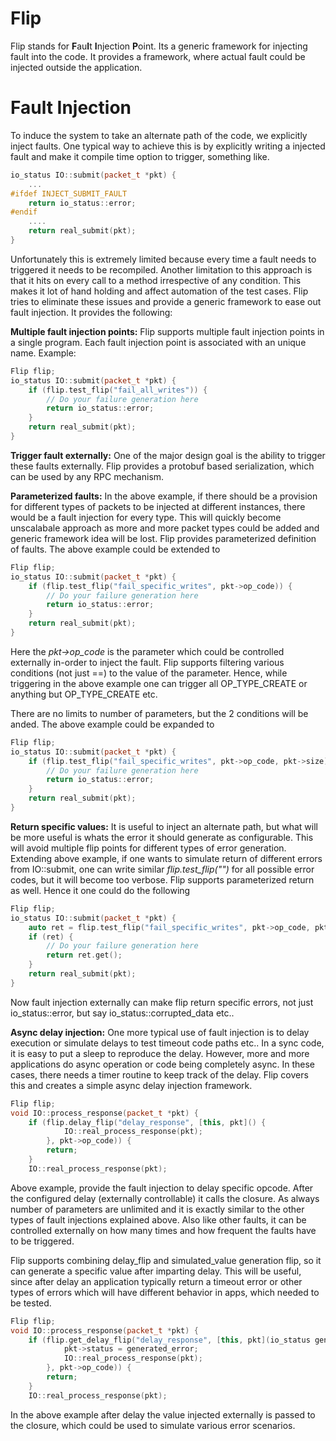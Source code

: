 # Flip

Flip stands for **F**au**l**t **I**njection **P**oint. Its a generic framework for injecting fault into the code. 
It provides a framework, where actual fault could be injected outside the application. 

# Fault Injection

To induce the system to take an alternate path of the code, we explicitly inject faults. One typical way to achieve
this is by explicitly writing a injected fault and make it compile time option to trigger, something like.

```c++
io_status IO::submit(packet_t *pkt) {
    ... 
#ifdef INJECT_SUBMIT_FAULT 
    return io_status::error; 
#endif
    .... 
    return real_submit(pkt); 
}
```

Unfortunately this is extremely limited because every time a fault needs to triggered it needs to be recompiled. Another
limitation to this approach is that it hits on every call to a method irrespective of any condition. This makes it lot of
hand holding and affect automation of the test cases. Flip tries to eliminate these issues and provide a generic framework
to ease out fault injection. It provides the following:

**Multiple fault injection points:** Flip supports multiple fault injection points in a single program.
Each fault injection point is associated with an unique name. Example:

```c++
Flip flip;
io_status IO::submit(packet_t *pkt) {
    if (flip.test_flip("fail_all_writes")) {
        // Do your failure generation here
        return io_status::error;
    }
    return real_submit(pkt);
}
```

**Trigger fault externally:** One of the major design goal is the ability to trigger these faults externally. Flip provides a
protobuf based serialization, which can be used by any RPC mechanism.

**Parameterized faults:** In the above example, if there should be a provision for different types of packets to be injected at
different instances, there would be a fault injection for every type. This will quickly become unscalabale approach as more and
more packet types could be added and generic framework idea will be lost. Flip provides parameterized definition of faults. The
above example could be extended to

```c++
Flip flip;
io_status IO::submit(packet_t *pkt) {
    if (flip.test_flip("fail_specific_writes", pkt->op_code)) {
        // Do your failure generation here
        return io_status::error;
    }
    return real_submit(pkt);
}
```

Here the _pkt->op_code_ is the parameter which could be controlled externally in-order to inject the fault. Flip supports filtering
various conditions (not just ==) to the value of the parameter. Hence, while triggering in the above example one can trigger
all OP_TYPE_CREATE or anything but OP_TYPE_CREATE etc.

There are no limits to number of parameters, but the 2 conditions will be anded. The above example could be expanded to
```c++
Flip flip;
io_status IO::submit(packet_t *pkt) {
    if (flip.test_flip("fail_specific_writes", pkt->op_code, pkt->size)) {
        // Do your failure generation here
        return io_status::error;
    }
    return real_submit(pkt);
}
```

**Return specific values:** It is useful to inject an alternate path, but what will be more useful is whats the error it should
generate as configurable. This will avoid multiple flip points for different types of error generation. Extending above example,
if one wants to simulate return of different errors from IO::submit, one can write similar _flip.test_flip("")_ for all possible
error codes, but it will become too verbose. Flip supports parameterized return as well. Hence it one could do the following
```c++
Flip flip;
io_status IO::submit(packet_t *pkt) {
    auto ret = flip.test_flip("fail_specific_writes", pkt->op_code, pkt->size);
    if (ret) {
        // Do your failure generation here
        return ret.get();
    }
    return real_submit(pkt);
}
```

Now fault injection externally can make flip return specific errors, not just io_status::error, but say io_status::corrupted_data
etc..

**Async delay injection:** One more typical use of fault injection is to delay execution or simulate delays to test timeout code
paths etc.. In a sync code, it is easy to put a sleep to reproduce the delay. However, more and more applications do async operation
or code being completely async. In these cases, there needs a timer routine to keep track of the delay. Flip covers this and
creates a simple async delay injection framework.

```c++
Flip flip;
void IO::process_response(packet_t *pkt) {
    if (flip.delay_flip("delay_response", [this, pkt]() {
            IO::real_process_response(pkt);
        }, pkt->op_code)) {
        return;
    }
    IO::real_process_response(pkt);
```

Above example, provide the fault injection to delay specific opcode. After the configured delay (externally controllable) it calls
the closure. As always number of parameters are unlimited and it is exactly similar to the other types of fault injections explained above.
Also like other faults, it can be controlled externally on how many times and how frequent the faults have to be triggered.

Flip supports combining delay_flip and simulated_value generation flip, so it can generate a specific value after imparting
delay. This will be useful, since after delay an application typically return a timeout error or other types of errors which
will have different behavior in apps, which needed to be tested.

```c++
Flip flip;
void IO::process_response(packet_t *pkt) {
    if (flip.get_delay_flip("delay_response", [this, pkt](io_status generated_error) {
            pkt->status = generated_error;
            IO::real_process_response(pkt);
        }, pkt->op_code)) {
        return;
    }
    IO::real_process_response(pkt);
```

In the above example after delay the value injected externally is passed to the closure, which could be used to simulate
various error scenarios.